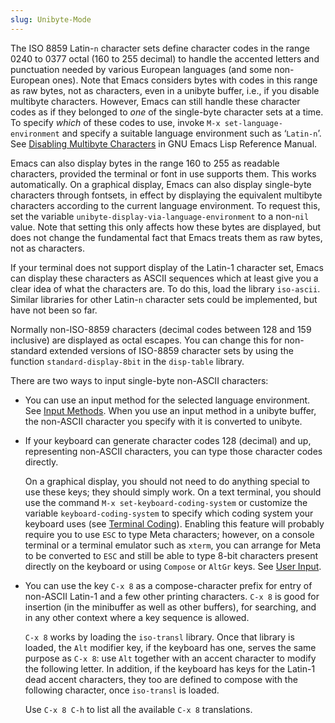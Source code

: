 ```yaml
---
slug: Unibyte-Mode
---
```


The ISO 8859 Latin-`n` character sets define character codes in the range 0240 to 0377 octal (160 to 255 decimal) to handle the accented letters and punctuation needed by various European languages (and some non-European ones). Note that Emacs considers bytes with codes in this range as raw bytes, not as characters, even in a unibyte buffer, i.e., if you disable multibyte characters. However, Emacs can still handle these character codes as if they belonged to *one* of the single-byte character sets at a time. To specify *which* of these codes to use, invoke `M-x set-language-environment` and specify a suitable language environment such as ‘`Latin-n`’. See [Disabling Multibyte Characters](https://www.gnu.org/software/emacs/manual/html_mono/elisp.html#Disabling-Multibyte) in GNU Emacs Lisp Reference Manual.

Emacs can also display bytes in the range 160 to 255 as readable characters, provided the terminal or font in use supports them. This works automatically. On a graphical display, Emacs can also display single-byte characters through fontsets, in effect by displaying the equivalent multibyte characters according to the current language environment. To request this, set the variable `unibyte-display-via-language-environment` to a non-`nil` value. Note that setting this only affects how these bytes are displayed, but does not change the fundamental fact that Emacs treats them as raw bytes, not as characters.

If your terminal does not support display of the Latin-1 character set, Emacs can display these characters as ASCII sequences which at least give you a clear idea of what the characters are. To do this, load the library `iso-ascii`. Similar libraries for other Latin-`n` character sets could be implemented, but have not been so far.

Normally non-ISO-8859 characters (decimal codes between 128 and 159 inclusive) are displayed as octal escapes. You can change this for non-standard extended versions of ISO-8859 character sets by using the function `standard-display-8bit` in the `disp-table` library.

There are two ways to input single-byte non-ASCII characters:

*   You can use an input method for the selected language environment. See [Input Methods](Input-Methods). When you use an input method in a unibyte buffer, the non-ASCII character you specify with it is converted to unibyte.

*   If your keyboard can generate character codes 128 (decimal) and up, representing non-ASCII characters, you can type those character codes directly.

    On a graphical display, you should not need to do anything special to use these keys; they should simply work. On a text terminal, you should use the command `M-x set-keyboard-coding-system` or customize the variable `keyboard-coding-system` to specify which coding system your keyboard uses (see [Terminal Coding](Terminal-Coding)). Enabling this feature will probably require you to use `ESC` to type Meta characters; however, on a console terminal or a terminal emulator such as `xterm`, you can arrange for Meta to be converted to `ESC` and still be able to type 8-bit characters present directly on the keyboard or using `Compose` or `AltGr` keys. See [User Input](User-Input).

*   You can use the key `C-x 8` as a compose-character prefix for entry of non-ASCII Latin-1 and a few other printing characters. `C-x 8` is good for insertion (in the minibuffer as well as other buffers), for searching, and in any other context where a key sequence is allowed.

    `C-x 8` works by loading the `iso-transl` library. Once that library is loaded, the `Alt` modifier key, if the keyboard has one, serves the same purpose as `C-x 8`: use `Alt` together with an accent character to modify the following letter. In addition, if the keyboard has keys for the Latin-1 dead accent characters, they too are defined to compose with the following character, once `iso-transl` is loaded.

    Use `C-x 8 C-h` to list all the available `C-x 8` translations.
